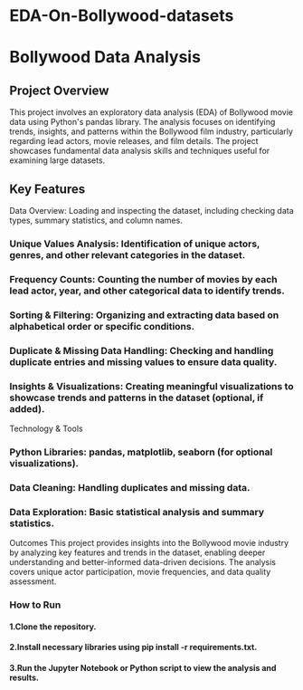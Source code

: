 # EDA-On-Bollywood-datasets
# Bollywood Data Analysis
## Project Overview
This project involves an exploratory data analysis (EDA) of Bollywood movie data using Python's pandas library. The analysis focuses on identifying trends, insights, and patterns within the Bollywood film industry, particularly regarding lead actors, movie releases, and film details. The project showcases fundamental data analysis skills and techniques useful for examining large datasets.

## Key Features
Data Overview: Loading and inspecting the dataset, including checking data types, summary statistics, and column names.
### Unique Values Analysis: Identification of unique actors, genres, and other relevant categories in the dataset.
### Frequency Counts: Counting the number of movies by each lead actor, year, and other categorical data to identify trends.
### Sorting & Filtering: Organizing and extracting data based on alphabetical order or specific conditions.
### Duplicate & Missing Data Handling: Checking and handling duplicate entries and missing values to ensure data quality.
### Insights & Visualizations: Creating meaningful visualizations to showcase trends and patterns in the dataset (optional, if added).
Technology & Tools
### Python Libraries: pandas, matplotlib, seaborn (for optional visualizations).
### Data Cleaning: Handling duplicates and missing data.
### Data Exploration: Basic statistical analysis and summary statistics.
Outcomes
This project provides insights into the Bollywood movie industry by analyzing key features and trends in the dataset, enabling deeper understanding and better-informed data-driven decisions. The analysis covers unique actor participation, movie frequencies, and data quality assessment.

### How to Run
#### 1.Clone the repository.
#### 2.Install necessary libraries using pip install -r requirements.txt.
#### 3.Run the Jupyter Notebook or Python script to view the analysis and results.
